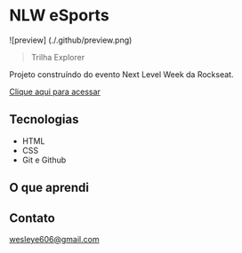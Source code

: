 # NLW eSports

![preview] (./.github/preview.png)

>Trilha Explorer

Projeto construíndo do evento Next Level Week da Rockseat.

[Clique aqui para acessar](https://martsyrt.github.io/NLW-esports-explorer/)

## Tecnologias

- HTML
- CSS
- Git e Github

## O que aprendi

## Contato

wesleye606@gmail.com